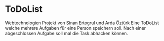 # ToDoList
Webtechnologien Projekt von Sinan Ertogrul und Arda Öztürk
Eine ToDoList welche mehrere Aufgaben für eine Person speichern soll. Nach einer abgeschlossen Aufgabe soll mal die Task abhacken können.
